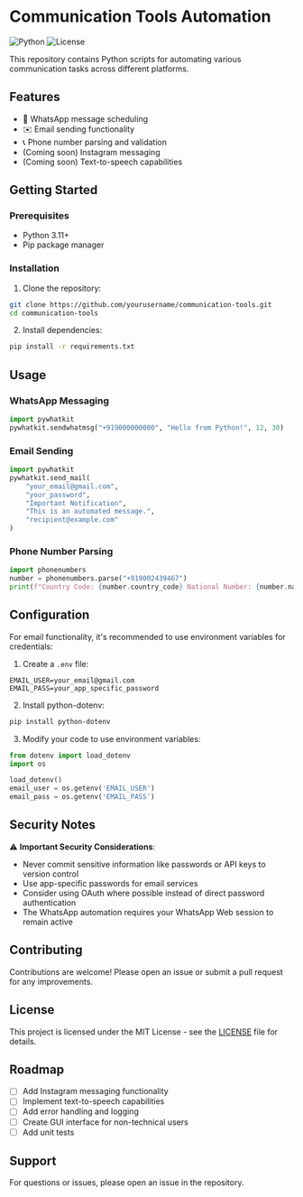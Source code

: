 # Communication Tools Automation

![Python](https://img.shields.io/badge/Python-3.11%2B-blue)
![License](https://img.shields.io/badge/License-MIT-green)

This repository contains Python scripts for automating various communication tasks across different platforms.

## Features

- 📱 WhatsApp message scheduling
- ✉️ Email sending functionality
- 📞 Phone number parsing and validation
- (Coming soon) Instagram messaging
- (Coming soon) Text-to-speech capabilities

## Getting Started

### Prerequisites

- Python 3.11+
- Pip package manager

### Installation

1. Clone the repository:
```bash
git clone https://github.com/yourusername/communication-tools.git
cd communication-tools
```

2. Install dependencies:
```bash
pip install -r requirements.txt
```

## Usage

### WhatsApp Messaging
```python
import pywhatkit
pywhatkit.sendwhatmsg("+919000000000", "Hello from Python!", 12, 30)
```

### Email Sending
```python
import pywhatkit
pywhatkit.send_mail(
    "your_email@gmail.com",
    "your_password",
    "Important Notification",
    "This is an automated message.",
    "recipient@example.com"
)
```

### Phone Number Parsing
```python
import phonenumbers
number = phonenumbers.parse("+919002439467")
print(f"Country Code: {number.country_code} National Number: {number.national_number}")
```

## Configuration

For email functionality, it's recommended to use environment variables for credentials:

1. Create a `.env` file:
```
EMAIL_USER=your_email@gmail.com
EMAIL_PASS=your_app_specific_password
```

2. Install python-dotenv:
```bash
pip install python-dotenv
```

3. Modify your code to use environment variables:
```python
from dotenv import load_dotenv
import os

load_dotenv()
email_user = os.getenv('EMAIL_USER')
email_pass = os.getenv('EMAIL_PASS')
```

## Security Notes

⚠️ **Important Security Considerations**:
- Never commit sensitive information like passwords or API keys to version control
- Use app-specific passwords for email services
- Consider using OAuth where possible instead of direct password authentication
- The WhatsApp automation requires your WhatsApp Web session to remain active

## Contributing

Contributions are welcome! Please open an issue or submit a pull request for any improvements.

## License

This project is licensed under the MIT License - see the [LICENSE](LICENSE) file for details.

## Roadmap

- [ ] Add Instagram messaging functionality
- [ ] Implement text-to-speech capabilities
- [ ] Add error handling and logging
- [ ] Create GUI interface for non-technical users
- [ ] Add unit tests

## Support

For questions or issues, please open an issue in the repository.
